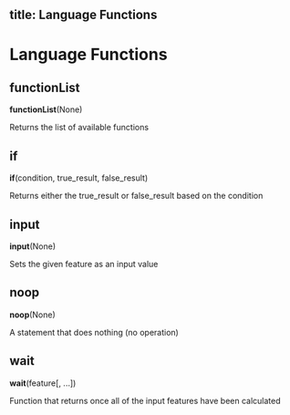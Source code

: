 title: Language Functions
---

# Language Functions

## functionList

**functionList**(None)

Returns the list of available functions

## if

**if**(condition, true_result, false_result)

Returns either the true_result or false_result based on the condition

## input

**input**(None)

Sets the given feature as an input value

## noop

**noop**(None)

A statement that does nothing (no operation)

## wait

**wait**(feature[, ...])

Function that returns once all of the input features have been calculated

